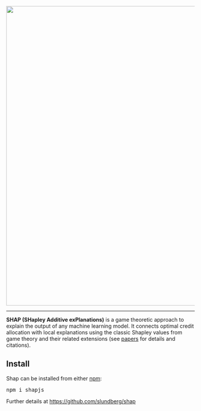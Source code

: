 

<p align="center">
  <img src="https://raw.githubusercontent.com/slundberg/shap/master/docs/artwork/shap_header.png" width="800" />
</p>

---


**SHAP (SHapley Additive exPlanations)** is a game theoretic approach to explain the output of any machine learning model. It connects optimal credit allocation with local explanations using the classic Shapley values from game theory and their related extensions (see [papers](https://github.com/slundberg/shap#citations) for details and citations).



## Install

Shap can be installed from either [npm](https://www.npmjs.com/package/shapjs):

<pre>
npm i shapjs
</pre>

Further details at https://github.com/slundberg/shap